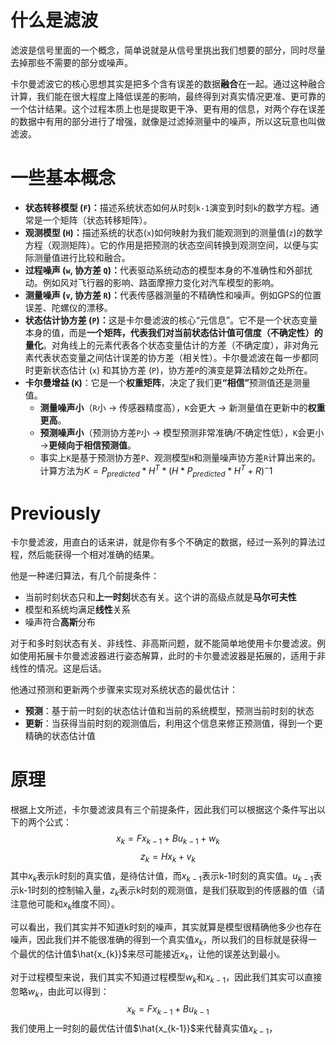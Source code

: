 # 什么是滤波

滤波是信号里面的一个概念，简单说就是从信号里挑出我们想要的部分，同时尽量去掉那些不需要的部分或噪声。

卡尔曼滤波它的核心思想其实是把多个含有误差的数据​**​融合​**​在一起。通过这种融合计算，我们能在很大程度上降低误差的影响，最终得到对真实情况更准、更可靠的一个估计结果。这个过程本质上也是提取更干净、更有用的信息，对两个存在误差的数据中有用的部分进行了增强，就像是过滤掉测量中的噪声，所以这玩意也叫做滤波。

# 一些基本概念

- **状态转移模型 (`F`)：​**​ 描述系统状态如何从时刻`k-1`演变到时刻`k`的数学方程。通常是一个矩阵（状态转移矩阵）。
- **观测模型 (`H`)：​**​ 描述系统的状态(`x`)如何映射为我们能观测到的测量值(`z`)的数学方程（观测矩阵）。它的作用是把预测的状态空间转换到观测空间，以便与实际测量值进行比较和融合。
- **过程噪声 (`w`, 协方差 `Q`)：​**​ 代表驱动系统动态的模型本身的不准确性和外部扰动。例如风对飞行器的影响、路面摩擦力变化对汽车模型的影响。
- **测量噪声 (`v`, 协方差 `R`)：​**​ 代表传感器测量的不精确性和噪声。例如GPS的位置误差、陀螺仪的漂移。
- **状态估计协方差 (`P`)：​**​ 这是卡尔曼滤波的核心“元信息”。它不是一个状态变量本身的值，而是​**​一个矩阵，代表我们对当前状态估计值可信度（不确定性）的量化​**​。对角线上的元素代表各个状态变量估计的方差（不确定度），非对角元素代表状态变量之间估计误差的协方差（相关性）。卡尔曼滤波在每一步都同时更新状态估计 (`x`) 和其协方差 (`P`)，协方差`P`的演变是算法精妙之处所在。
- **卡尔曼增益 (`K`)**：它是一个​**​权重矩阵​**​，决定了我们更​**​“相信”​**​ 预测值还是测量值。
    - ​**​测量噪声小​**​（`R`小 → 传感器精度高），`K`会更大 → 新测量值在更新中的​**​权重更高​**​。
    - ​**​预测噪声小​**​（预测协方差`P`小 → 模型预测非常准确/不确定性低），`K`会更小 → ​**​更倾向于相信预测值​**​。
    - 事实上`K`是基于预测协方差`P`、观测模型`H`和测量噪声协方差`R`计算出来的。计算方法为$K = P_{predicted} * H^T * (H * P_{predicted} * H^T + R)^-1$

# Previously

卡尔曼滤波，用直白的话来讲，就是你有多个不确定的数据，经过一系列的算法过程，然后能获得一个相对准确的结果。

他是一种递归算法，有几个前提条件：

- 当前时刻状态只和**上一时刻**状态有关。这个讲的高级点就是**马尔可夫性**
- 模型和系统均满足**线性**关系
- 噪声符合**高斯**分布

对于和多时刻状态有关、非线性、非高斯问题，就不能简单地使用卡尔曼滤波。例如使用拓展卡尔曼滤波器进行姿态解算，此时的卡尔曼滤波器是拓展的，适用于非线性的情况。这是后话。

他通过预测和更新两个步骤来实现对系统状态的最优估计：

- **预测**：基于前一时刻的状态估计值和当前的系统模型，预测当前时刻的状态
- **更新**：当获得当前时刻的观测值后，利用这个信息来修正预测值，得到一个更精确的状态估计值

# 原理

根据上文所述，卡尔曼滤波具有三个前提条件，因此我们可以根据这个条件写出以下的两个公式：
$$x_{k}= F x_{k-1} + B u_{k-1} + w_{k} \tag{1}$$
$$z_{k}= H x_{k} + v_{k} \tag{2}$$
其中$x_{k}$表示k时刻的真实值，是待估计值，而$x_{k-1}$表示k-1时刻的真实值。$u_{k-1}$表示k-1时刻的控制输入量，$z_{k}$表示k时刻的观测值，是我们获取到的传感器的值（请注意他可能和$x_{k}$维度不同）。

可以看出，我们其实并不知道k时刻的噪声，其实就算是模型很精确他多少也存在噪声，因此我们并不能很准确的得到一个真实值$x_k$，所以我们的目标就是获得一个最优的估计值$\hat{x_{k}}$来尽可能接近$x_{k}$，让他的误差达到最小。

对于过程模型来说，我们其实不知道过程模型$w_{k}$和$x_{k-1}$，因此我们其实可以直接忽略$w_{k}$，由此可以得到：
$$x_{k}= F x_{k-1} + B u_{k-1}$$
我们使用上一时刻的最优估计值$\hat{x_{k-1}}$来代替真实值$x_{k-1}$，
